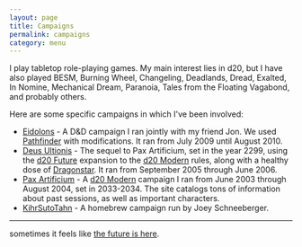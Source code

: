 ```yaml
---
layout: page
title: Campaigns
permalink: campaigns
category: menu
---
```


I play tabletop role-playing games. My main interest lies in d20, but I have also played BESM, Burning Wheel, Changeling, Deadlands, Dread, Exalted, In Nomine, Mechanical Dream, Paranoia, Tales from the Floating Vagabond, and probably others.

Here are some specific campaigns in which I've been involved:

* [Eidolons](/eidolons) - A D&D campaign I ran jointly with my friend Jon. We used [Pathfinder](http://en.wikipedia.org/wiki/Pathfinder_Roleplaying_Game) with modifications. It ran from July 2009 until August 2010.
* [Deus Ultionis](/deus) - The sequel to Pax Artificium, set in the year 2299, using the [d20 Future](http://en.wikipedia.org/wiki/D20_Future) expansion to the [d20 Modern](http://en.wikipedia.org/wiki/D20_Modern) rules, along with a healthy dose of [Dragonstar](http://en.wikipedia.org/wiki/Dragonstar). It ran from September 2005 through June 2006.
* [Pax Artificium](/legacy/pax) - A [d20 Modern](http://en.wikipedia.org/wiki/D20_Modern) campaign I ran from June 2003 through August 2004, set in 2033-2034. The site catalogs tons of information about past sessions, as well as important characters.
* [KihrSutoTahn](/kihrsutotahn) - A homebrew campaign run by Joey Schneeberger.

-----
sometimes it feels like [the future is here](http://asofterworld.com/index.php?id=81).
